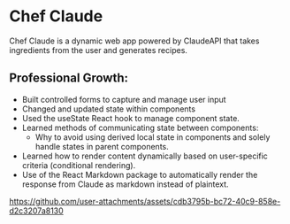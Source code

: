 # Chef Claude
Chef Claude is a dynamic web app powered by ClaudeAPI that takes ingredients from the user and generates recipes. 
 
 ## Professional Growth:
 * Built controlled forms to capture and manage user input
 * Changed and updated state within components
 * Used the useState React hook to manage component state. 
 * Learned methods of communicating state between components:
    - Why to avoid using derived local state in components and solely handle states in parent components.
 * Learned how to render content dynamically based on user-specific criteria (conditional rendering).
 * Use of the React Markdown package to automatically render the response from Claude as markdown instead of plaintext. 
 

https://github.com/user-attachments/assets/cdb3795b-bc72-40c9-858e-d2c3207a8130


